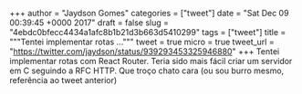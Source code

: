 
+++
author = "Jaydson Gomes"
categories = ["tweet"]
date = "Sat Dec 09 00:39:45 +0000 2017"
draft = false
slug = "4ebdc0bfecc4434a1afc8b1b21d3b663d5410299"
tags = ["tweet"]
title = """Tentei implementar rotas ..."""
tweet = true
micro = true
tweet_url = "https://twitter.com/jaydson/status/939293453325946880"
+++
Tentei implementar rotas com React Router. Teria sido mais fácil criar um servidor em C seguindo a RFC HTTP. Que troço chato cara (ou sou burro mesmo, referência ao tweet anterior)
